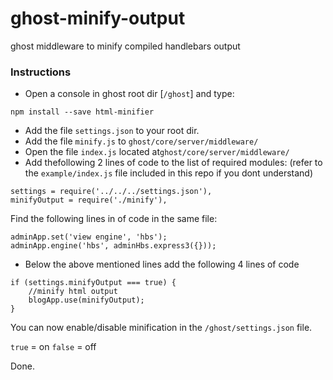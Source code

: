 # ghost-minify-output
ghost middleware to minify compiled handlebars output


### Instructions

- Open a console in ghost root dir [`/ghost`] and type:
````
npm install --save html-minifier
````

- Add the file `settings.json` to your root dir.
- Add the file `minify.js` to `ghost/core/server/middleware/`
- Open the file `index.js` located at`ghost/core/server/middleware/`
- Add thefollowing 2 lines of code to the list of required modules:
(refer to the `example/index.js` file included in this repo if you dont understand)
````
settings = require('../../../settings.json'),
minifyOutput = require('./minify'),
````
Find the following lines in of code in the same file:
````
adminApp.set('view engine', 'hbs');
adminApp.engine('hbs', adminHbs.express3({}));
````
- Below the above mentioned lines add the following 4 lines of code 

````
if (settings.minifyOutput === true) {
	//minify html output
	blogApp.use(minifyOutput);
}
````

You can now enable/disable minification in the `/ghost/settings.json` file.

`true` = on
`false` = off

Done.
